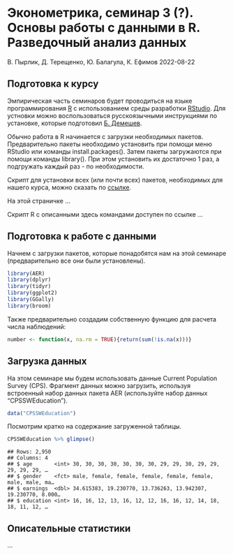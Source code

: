 Эконометрика, семинар 3 (?). Основы работы с данными в R. Разведочный
анализ данных
================
В. Пырлик, Д. Терещенко, Ю. Балагула, К. Ефимов
2022-08-22

## Подготовка к курсу

Эмпирическая часть семинаров будет проводиться на языке программирования
[R](https://cran.r-project.org/) с использованием среды разработки
[RStudio](https://www.rstudio.com/). Для устновки можно воспользоваться
русскоязычными инструкциями по установке, которые подготовил [Б.
Демешев](https://bdemeshev.github.io/installation/r/R_installation).

Обычно работа в R начинается с загрузки необходимых пакетов.
Предварительно пакеты необходимо установить при помощи меню RStudio или
команды install.packages(). Затем пакеты загружаются при помощи команды
library(). При этом установить их достаточно 1 раз, а подгружать каждый
раз - по необходимости.

Скрипт для установки всех (или почти всех) пакетов, необходимых для
нашего курса, можно сказать по
[ссылке](https://github.com/dtereshch/TEACHING/blob/1deeeb9b80ab2d81c850f8716610f0509eb09b5f/install_ECOX22.R).

На этой страничке …

Скрипт R с описанными здесь командами доступен по ссылке …

## Подготовка к работе с данными

Начнем с загрузки пакетов, которые понадобятся нам на этой семинаре
(предварительно все они были установлены).

``` r
library(AER)
library(dplyr)
library(tidyr)
library(ggplot2)
library(GGally)
library(broom)
```

Также предварительно создадим собственную функцию для расчета числа
наблюдений:

``` r
number <- function(x, na.rm = TRUE){return(sum(!is.na(x)))}
```

## Загрузка данных

На этом семинаре мы будем использовать данные Current Population Survey
(CPS). Фрагмент данных можно загрузить, используя встроенный набор
данных пакета AER (используйте набор данных “CPSSWEducation”).

``` r
data("CPSSWEducation")
```

Посмотрим кратко на содержание загруженной таблицы.

``` r
CPSSWEducation %>% glimpse()
```

    ## Rows: 2,950
    ## Columns: 4
    ## $ age       <int> 30, 30, 30, 30, 30, 30, 30, 29, 29, 30, 29, 29, 29, 29, 29, …
    ## $ gender    <fct> male, female, female, female, female, female, male, male, ma…
    ## $ earnings  <dbl> 34.615383, 19.230770, 13.736263, 13.942307, 19.230770, 8.000…
    ## $ education <int> 16, 16, 12, 13, 16, 12, 12, 16, 16, 12, 14, 18, 18, 11, 12, …

## Описательные статистики

…
